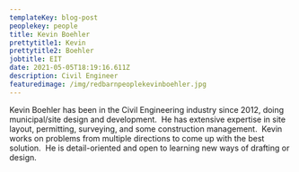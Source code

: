 ```yaml
---
templateKey: blog-post
peoplekey: people
title: Kevin Boehler
prettytitle1: Kevin
prettytitle2: Boehler
jobtitle: EIT
date: 2021-05-05T18:19:16.611Z
description: Civil Engineer
featuredimage: /img/redbarnpeoplekevinboehler.jpg
---
```

<!--StartFragment-->

Kevin Boehler has been in the Civil Engineering industry since 2012, doing municipal/site design and development.  He has extensive expertise in site layout, permitting, surveying, and some construction management.  Kevin works on problems from multiple directions to come up with the best solution.  He is detail-oriented and open to learning new ways of drafting or design. 

<!--EndFragment-->